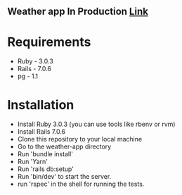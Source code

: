 ## Weather app In Production [Link](https://weather-app-bn5e.onrender.com)
# Requirements

 - Ruby - 3.0.3
 - Rails - 7.0.6
 - pg - 1.1

# **Installation**

 - Install Ruby  3.0.3 (you can use tools like rbenv or rvm)
 - Install Rails 7.0.6
 - Clone this repository to your local machine
 - Go to the weather-app directory
 - Run 'bundle install'
 - Run 'Yarn'
 - Run 'rails db:setup'
 - Run 'bin/dev' to start the server.
 - run 'rspec' in the shell for running the tests.
